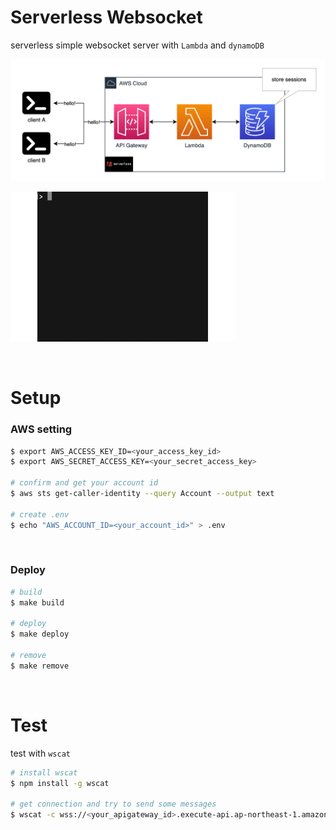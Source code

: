 # Serverless Websocket

serverless simple websocket server with `Lambda` and `dynamoDB`

![image](./serverless-websocket.png)

![gif](./serverless-websocket.gif)

<br>

# Setup

### AWS setting

```bash
$ export AWS_ACCESS_KEY_ID=<your_access_key_id>
$ export AWS_SECRET_ACCESS_KEY=<your_secret_access_key>

# confirm and get your account id
$ aws sts get-caller-identity --query Account --output text

# create .env
$ echo "AWS_ACCOUNT_ID=<your_account_id>" > .env
```

<br>

### Deploy

```bash
# build
$ make build

# deploy
$ make deploy

# remove
$ make remove
```

<br>

# Test

test with `wscat`

```bash
# install wscat
$ npm install -g wscat

# get connection and try to send some messages
$ wscat -c wss://<your_apigateway_id>.execute-api.ap-northeast-1.amazonaws.com/dev
```
